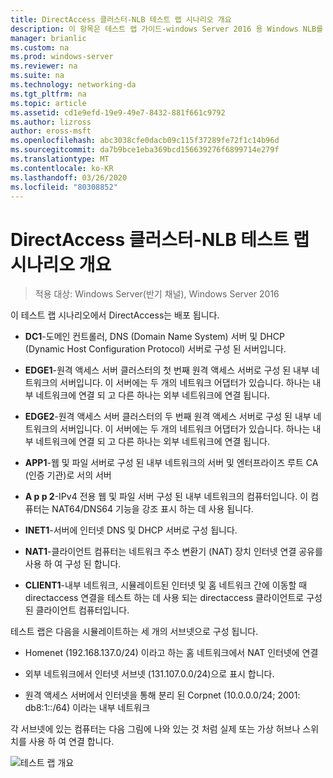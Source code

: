 ```yaml
---
title: DirectAccess 클러스터-NLB 테스트 랩 시나리오 개요
description: 이 항목은 테스트 랩 가이드-windows Server 2016 용 Windows NLB를 사용 하는 클러스터의 DirectAccess 시연에 포함 되어 있습니다.
manager: brianlic
ms.custom: na
ms.prod: windows-server
ms.reviewer: na
ms.suite: na
ms.technology: networking-da
ms.tgt_pltfrm: na
ms.topic: article
ms.assetid: cd1e9efd-19e9-49e7-8432-881f661c9792
ms.author: lizross
author: eross-msft
ms.openlocfilehash: abc3038cfe0dacb09c115f37289fe72f1c14b96d
ms.sourcegitcommit: da7b9bce1eba369bcd156639276f6899714e279f
ms.translationtype: MT
ms.contentlocale: ko-KR
ms.lasthandoff: 03/26/2020
ms.locfileid: "80308852"
---
```

# <a name="overview-of-the-directaccess-cluster-nlb-test-lab-scenario"></a>DirectAccess 클러스터-NLB 테스트 랩 시나리오 개요

>적용 대상: Windows Server(반기 채널), Windows Server 2016

이 테스트 랩 시나리오에서 DirectAccess는 배포 됩니다.  
  
-   **DC1**-도메인 컨트롤러, DNS (Domain Name System) 서버 및 DHCP (Dynamic Host Configuration Protocol) 서버로 구성 된 서버입니다.  
  
-   **EDGE1**-원격 액세스 서버 클러스터의 첫 번째 원격 액세스 서버로 구성 된 내부 네트워크의 서버입니다. 이 서버에는 두 개의 네트워크 어댑터가 있습니다. 하나는 내부 네트워크에 연결 되 고 다른 하나는 외부 네트워크에 연결 됩니다.  
  
-   **EDGE2**-원격 액세스 서버 클러스터의 두 번째 원격 액세스 서버로 구성 된 내부 네트워크의 서버입니다. 이 서버에는 두 개의 네트워크 어댑터가 있습니다. 하나는 내부 네트워크에 연결 되 고 다른 하나는 외부 네트워크에 연결 됩니다.  
  
-   **APP1**-웹 및 파일 서버로 구성 된 내부 네트워크의 서버 및 엔터프라이즈 루트 CA (인증 기관)로 서의 서버  
  
-   **A p p 2**-IPv4 전용 웹 및 파일 서버 구성 된 내부 네트워크의 컴퓨터입니다. 이 컴퓨터는 NAT64/DNS64 기능을 강조 표시 하는 데 사용 됩니다.  
  
-   **INET1**-서버에 인터넷 DNS 및 DHCP 서버로 구성 됩니다.  
  
-   **NAT1**-클라이언트 컴퓨터는 네트워크 주소 변환기 (NAT) 장치 인터넷 연결 공유를 사용 하 여 구성 된 합니다.  
  
-   **CLIENT1**-내부 네트워크, 시뮬레이트된 인터넷 및 홈 네트워크 간에 이동할 때 directaccess 연결을 테스트 하는 데 사용 되는 directaccess 클라이언트로 구성 된 클라이언트 컴퓨터입니다.  
  
테스트 랩은 다음을 시뮬레이트하는 세 개의 서브넷으로 구성 됩니다.  
  
-   Homenet (192.168.137.0/24) 이라고 하는 홈 네트워크에서 NAT 인터넷에 연결  
  
-   외부 네트워크에서 인터넷 서브넷 (131.107.0.0/24)으로 표시 합니다.  
  
-   원격 액세스 서버에서 인터넷을 통해 분리 된 Corpnet (10.0.0.0/24; 2001: db8:1::/64) 이라는 내부 네트워크  
  
각 서브넷에 있는 컴퓨터는 다음 그림에 나와 있는 것 처럼 실제 또는 가상 허브나 스위치를 사용 하 여 연결 합니다.  
  
![테스트 랩 개요](../../../media/Overview-of-the-Test-Lab-Scenario_5/TLG_DA_Cluster.png)  
  


